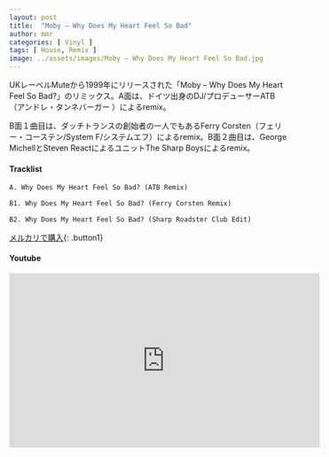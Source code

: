 ```yaml
---
layout: post
title:  "Moby – Why Does My Heart Feel So Bad"
author: mmr
categories: [ Vinyl ]
tags: [ House, Remix ]
image: ../assets/images/Moby – Why Does My Heart Feel So Bad.jpg
---
```


UKレーベルMuteから1999年にリリースされた「Moby – Why Does My Heart Feel So Bad?」のリミックス。A面は、ドイツ出身のDJ/プロデューサーATB（アンドレ・タンネバーガー ）によるremix。

B面１曲目は、ダッチトランスの創始者の一人でもあるFerry Corsten（フェリー・コーステン/System F/システムエフ）によるremix。B面２曲目は、George MichellとSteven ReactによるユニットThe Sharp Boysによるremix。

#### Tracklist
```md
A. Why Does My Heart Feel So Bad? (ATB Remix)

B1. Why Does My Heart Feel So Bad? (Ferry Corsten Remix)

B2. Why Does My Heart Feel So Bad? (Sharp Roadster Club Edit)
```

[メルカリで購入](https://jp.mercari.com/item/m45749310257?afid=6142608987){: .button1}

#### Youtube
<iframe width="560" height="315" src="https://www.youtube.com/embed/qT6XCvDUUsU?si=8qVrimuU9yp9cFgU" title="YouTube video player" frameborder="0" allow="accelerometer; autoplay; clipboard-write; encrypted-media; gyroscope; picture-in-picture; web-share" referrerpolicy="strict-origin-when-cross-origin" allowfullscreen></iframe>